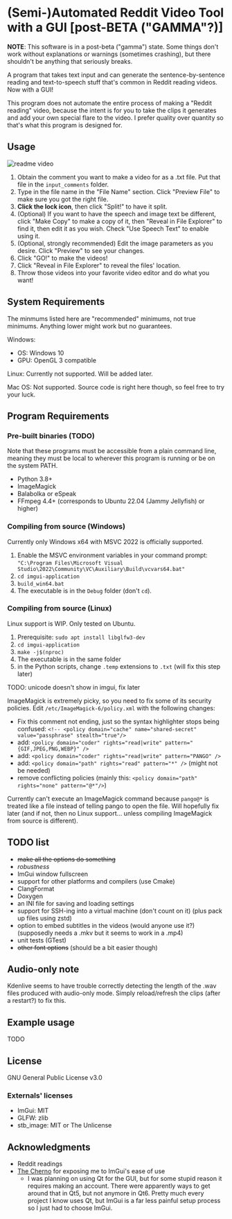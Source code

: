# (Semi-)Automated Reddit Video Tool with a GUI [post-BETA ("GAMMA"?)]

**NOTE**: This software is in a post-beta ("gamma") state. Some things don't work without explanations or warnings (sometimes crashing), but there shouldn't be anything that seriously breaks.

A program that takes text input and can generate the sentence-by-sentence reading and text-to-speech stuff that's common in Reddit reading videos. Now with a GUI!

This program does not automate the entire process of making a "Reddit reading" video, because the intent is for you to take the clips it generates and add your own special flare to the video. I prefer quality over quantity so that's what this program is designed for.

## Usage

![readme video](readme-video-alpha.gif)

1. Obtain the comment you want to make a video for as a .txt file. Put that file in the `input_comments` folder.
1. Type in the file name in the "File Name" section. Click "Preview File" to make sure you got the right file.
1. **Click the lock icon**, then click "Split!" to have it split.
1. (Optional) If you want to have the speech and image text be different, click "Make Copy" to make a copy of it, then "Reveal in File Explorer" to find it, then edit it as you wish. Check "Use Speech Text" to enable using it.
1. (Optional, strongly recommended) Edit the image parameters as you desire. Click "Preview" to see your changes.
1. Click "GO!" to make the videos!
1. Click "Reveal in File Explorer" to reveal the files' location.
1. Throw those videos into your favorite video editor and do what you want!

## System Requirements

The minmums listed here are "recommended" minimums, not true minimums. Anything lower might work but no guarantees.

Windows:

* OS: Windows 10
* GPU: OpenGL 3 compatible

Linux: Currently not supported. Will be added later.

Mac OS: Not supported. Source code is right here though, so feel free to try your luck.

## Program Requirements

### Pre-built binaries (TODO)

Note that these programs must be accessible from a plain command line, meaning they must be local to wherever this program is running or be on the system PATH.

* Python 3.8+
* ImageMagick
* Balabolka or eSpeak
* FFmpeg 4.4+ (corresponds to Ubuntu 22.04 (Jammy Jellyfish) or higher)

### Compiling from source (Windows)

Currently only Windows x64 with MSVC 2022 is officially supported.

1. Enable the MSVC environment variables in your command prompt: `"C:\Program Files\Microsoft Visual Studio\2022\Community\VC\Auxiliary\Build\vcvars64.bat"`
1. `cd imgui-application`
1. `build_win64.bat`
1. The executable is in the `Debug` folder (don't `cd`).

### Compiling from source (Linux)

Linux support is WIP. Only tested on Ubuntu.

1. Prerequisite: `sudo apt install libglfw3-dev`
1. `cd imgui-application`
1. `make -j$(nproc)`
1. The executable is in the same folder
1. in the Python scripts, change `.temp` extensions to `.txt` (will fix this step later)

TODO: unicode doesn't show in imgui, fix later

ImageMagick is extremely picky, so you need to fix some of its security policies. Edit `/etc/ImageMagick-6/policy.xml` with the following changes:

* Fix this comment not ending, just so the syntax highlighter stops being confused: `<!-- <policy domain="cache" name="shared-secret" value="passphrase" stealth="true"/>`
* add: `<policy domain="coder" rights="read|write" pattern="{GIF,JPEG,PNG,WEBP}" />`
* add: `<policy domain="coder" rights="read|write" pattern="PANGO" />`
* add: `<policy domain="path" rights="read" pattern="*" />` (might not be needed)
* remove conflicting policies (mainly this: `<policy domain="path" rights="none" pattern="@*"/>`)

Currently can't execute an ImageMagick command because `pango@*` is treated like a file instead of telling pango to open the file. Will hopefully fix later (and if not, then no Linux support... unless compiling ImageMagick from source is different).

## TODO list

* ~~make all the options do something~~
* *robustness*
* ImGui window fullscreen
* support for other platforms and compilers (use Cmake)
* ClangFormat
* Doxygen
* an INI file for saving and loading settings
* support for SSH-ing into a virtual machine (don't count on it) (plus pack up files using zstd)
* option to embed subtitles in the videos (would anyone use it?) (supposedly needs a .mkv but it seems to work in a .mp4)
* unit tests (GTest)
* ~~other font options~~ (should be a bit easier though)

## Audio-only note

Kdenlive seems to have trouble correctly detecting the length of the .wav files produced with audio-only mode. Simply reload/refresh the clips (after a restart?) to fix this.

## Example usage

TODO

## License

GNU General Public License v3.0

### Externals' licenses

* ImGui: MIT
* GLFW: zlib
* stb_image: MIT or The Unlicense

## Acknowledgments

* Reddit readings
* [The Cherno](https://www.youtube.com/@TheCherno/videos) for exposing me to ImGui's ease of use
    * I was planning on using Qt for the GUI, but for some stupid reason it requires making an account. There were apparently ways to get around that in Qt5, but not anymore in Qt6. Pretty much every project I know uses Qt, but ImGui is a far less painful setup process so I just had to choose ImGui.
